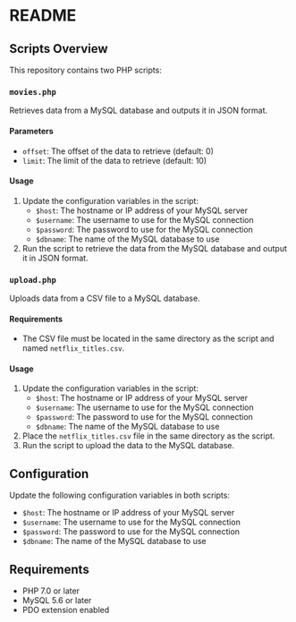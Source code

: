 # README

## Scripts Overview

This repository contains two PHP scripts:

### `movies.php`

Retrieves data from a MySQL database and outputs it in JSON format.

#### Parameters

* `offset`: The offset of the data to retrieve (default: 0)
* `limit`: The limit of the data to retrieve (default: 10)

#### Usage

1. Update the configuration variables in the script:
	* `$host`: The hostname or IP address of your MySQL server
	* `$username`: The username to use for the MySQL connection
	* `$password`: The password to use for the MySQL connection
	* `$dbname`: The name of the MySQL database to use
2. Run the script to retrieve the data from the MySQL database and output it in JSON format.

### `upload.php`

Uploads data from a CSV file to a MySQL database.

#### Requirements

* The CSV file must be located in the same directory as the script and named `netflix_titles.csv`.

#### Usage

1. Update the configuration variables in the script:
	* `$host`: The hostname or IP address of your MySQL server
	* `$username`: The username to use for the MySQL connection
	* `$password`: The password to use for the MySQL connection
	* `$dbname`: The name of the MySQL database to use
2. Place the `netflix_titles.csv` file in the same directory as the script.
3. Run the script to upload the data to the MySQL database.

## Configuration

Update the following configuration variables in both scripts:

* `$host`: The hostname or IP address of your MySQL server
* `$username`: The username to use for the MySQL connection
* `$password`: The password to use for the MySQL connection
* `$dbname`: The name of the MySQL database to use

## Requirements

* PHP 7.0 or later
* MySQL 5.6 or later
* PDO extension enabled